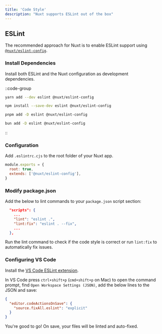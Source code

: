```yaml
---
title: 'Code Style'
description: "Nuxt supports ESLint out of the box"
---
```


## ESLint

The recommended approach for Nuxt is to enable ESLint support using [`@nuxt/eslint-config`](https://github.com/nuxt/eslint-config).

### Install Dependencies

Install both ESLint and the Nuxt configuration as development dependencies.

::code-group

```bash [yarn]
yarn add --dev eslint @nuxt/eslint-config
```

```bash [npm]
npm install --save-dev eslint @nuxt/eslint-config
```

```bash [pnpm]
pnpm add -D eslint @nuxt/eslint-config
```

```bash [bun]
bun add -D eslint @nuxt/eslint-config
```

::

### Configuration

Add `.eslintrc.cjs` to the root folder of your Nuxt app.

```js
module.exports = {
  root: true,
  extends: ['@nuxt/eslint-config'],
}
```

### Modify package.json

Add the below to lint commands to your `package.json` script section:

```json
  "scripts": {
    ...
    "lint": "eslint .",
    "lint:fix": "eslint . --fix",
    ...
  },
```

Run the lint command to check if the code style is correct or run `lint:fix` to automatically fix issues.

### Configuring VS Code

Install the [VS Code ESLint extension](https://marketplace.visualstudio.com/items?itemName=dbaeumer.vscode-eslint).

In VS Code press `ctrl+shift+p` (`cmd+shift+p` on Mac) to open the command prompt, find `Open Workspace Settings (JSON)`, add the below lines to the JSON and save:

```json
{
  "editor.codeActionsOnSave": {
    "source.fixAll.eslint": "explicit"
  }
}
```

You're good to go! On save, your files will be linted and auto-fixed.
